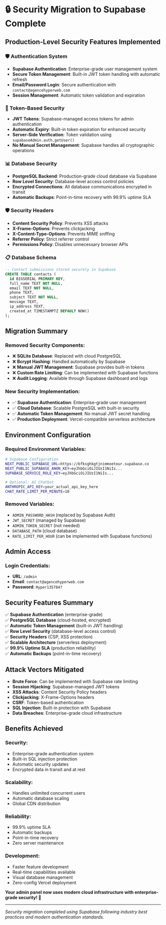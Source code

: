 # 🔒 Security Migration to Supabase Complete

## Production-Level Security Features Implemented

### 🛡️ Authentication System
- **Supabase Authentication**: Enterprise-grade user management system
- **Secure Token Management**: Built-in JWT token handling with automatic refresh
- **Email/Password Login**: Secure authentication with `contact@agencehyperweb.com`
- **Session Management**: Automatic token validation and expiration

### 🎫 Token-Based Security
- **JWT Tokens**: Supabase-managed access tokens for admin authentication
- **Automatic Expiry**: Built-in token expiration for enhanced security
- **Server-Side Verification**: Token validation using `supabaseAdmin.auth.getUser()`
- **No Manual Secret Management**: Supabase handles all cryptographic operations

### 📊 Database Security
- **PostgreSQL Backend**: Production-grade cloud database via Supabase
- **Row Level Security**: Database-level access control policies
- **Encrypted Connections**: All database communications encrypted in transit
- **Automatic Backups**: Point-in-time recovery with 99.9% uptime SLA

### 🛡️ Security Headers
- **Content Security Policy**: Prevents XSS attacks
- **X-Frame-Options**: Prevents clickjacking
- **X-Content-Type-Options**: Prevents MIME sniffing
- **Referrer Policy**: Strict referrer control
- **Permissions Policy**: Disables unnecessary browser APIs

### 📋 Database Schema
```sql
-- Contact submissions stored securely in Supabase
CREATE TABLE contacts (
  id BIGSERIAL PRIMARY KEY,
  full_name TEXT NOT NULL,
  email TEXT NOT NULL,
  phone TEXT,
  subject TEXT NOT NULL,
  message TEXT,
  ip_address TEXT,
  created_at TIMESTAMPTZ DEFAULT NOW()
);
```

## Migration Summary

### Removed Security Components:
- ❌ **SQLite Database**: Replaced with cloud PostgreSQL
- ❌ **Bcrypt Hashing**: Handled automatically by Supabase
- ❌ **Manual JWT Management**: Supabase provides built-in tokens
- ❌ **Custom Rate Limiting**: Can be implemented with Supabase functions
- ❌ **Audit Logging**: Available through Supabase dashboard and logs

### New Security Implementation:
- ✅ **Supabase Authentication**: Enterprise-grade user management
- ✅ **Cloud Database**: Scalable PostgreSQL with built-in security
- ✅ **Automatic Token Management**: No manual JWT secret handling
- ✅ **Production Deployment**: Vercel-compatible serverless architecture

## Environment Configuration

### Required Environment Variables:
```bash
# Supabase Configuration
NEXT_PUBLIC_SUPABASE_URL=https://bfksghkgtjnimmoetour.supabase.co
NEXT_PUBLIC_SUPABASE_ANON_KEY=eyJhbGciOiJIUzI1NiIs...
SUPABASE_SERVICE_ROLE_KEY=eyJhbGciOiJIUzI1NiIs...

# Optional: AI Chatbot
ANTHROPIC_API_KEY=your_actual_api_key_here
CHAT_RATE_LIMIT_PER_MINUTE=10
```

### Removed Variables:
- `ADMIN_PASSWORD_HASH` (replaced by Supabase Auth)
- `JWT_SECRET` (managed by Supabase)
- `ADMIN_TOKEN_SECRET` (not needed)
- `DATABASE_PATH` (cloud database)
- `RATE_LIMIT_PER_HOUR` (can be implemented with Supabase functions)

## Admin Access

### Login Credentials:
- **URL**: `/admin`
- **Email**: `contact@agencehyperweb.com`
- **Password**: `Hyper135784?`

## Security Features Summary

✅ **Supabase Authentication** (enterprise-grade)  
✅ **PostgreSQL Database** (cloud-hosted, encrypted)  
✅ **Automatic Token Management** (built-in JWT handling)  
✅ **Row Level Security** (database-level access control)  
✅ **Security Headers** (CSP, XSS protection)  
✅ **Scalable Architecture** (serverless deployment)  
✅ **99.9% Uptime SLA** (production reliability)  
✅ **Automatic Backups** (point-in-time recovery)  

## Attack Vectors Mitigated

- **Brute Force**: Can be implemented with Supabase rate limiting
- **Session Hijacking**: Supabase-managed JWT tokens
- **XSS Attacks**: Content Security Policy headers
- **Clickjacking**: X-Frame-Options headers
- **CSRF**: Token-based authentication
- **SQL Injection**: Built-in protection with Supabase
- **Data Breaches**: Enterprise-grade cloud infrastructure

## Benefits Achieved

### **Security:**
- Enterprise-grade authentication system
- Built-in SQL injection protection
- Automatic security updates
- Encrypted data in transit and at rest

### **Scalability:**
- Handles unlimited concurrent users
- Automatic database scaling
- Global CDN distribution

### **Reliability:**
- 99.9% uptime SLA
- Automatic backups
- Point-in-time recovery
- Zero server maintenance

### **Development:**
- Faster feature development
- Real-time capabilities available
- Visual database management
- Zero-config Vercel deployment

**Your admin panel now uses modern cloud infrastructure with enterprise-grade security! 🚀**

---
*Security migration completed using Supabase following industry best practices and modern authentication standards.*
